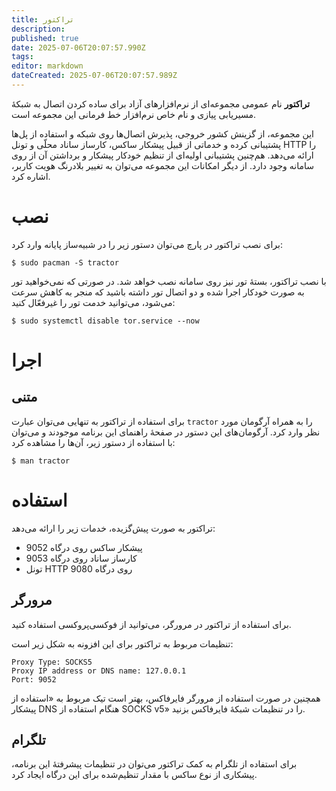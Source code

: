 ```yaml
---
title: تراکتور
description: 
published: true
date: 2025-07-06T20:07:57.990Z
tags: 
editor: markdown
dateCreated: 2025-07-06T20:07:57.989Z
---
```


**تراکتور** نام عمومی مجموعه‌ای از نرم‌افزارهای آزاد برای ساده کردن اتصال به شبکهٔ مسیریابی پیازی و نام خاص نرم‌افزار خط فرمانی این مجموعه است.

این مجموعه، از گزینش کشور خروجی، پذیرش اتصال‌ها روی شبکه و استفاده از پل‌ها پشتیبانی کرده و خدماتی از قبیل پیشکار ساکس، کارساز ساناد محلّی و تونل HTTP را ارائه می‌دهد. هم‌چنین پشتیبانی اولیه‌ای از تنظیم خودکار پیشکار و برداشتن آن از روی سامانه وجود دارد. از دیگر امکانات این مجموعه می‌توان به تغییر بلادرنگ هویت کاربر، اشاره کرد.

# نصب

برای نصب تراکتور در پارچ می‌توان دستور زیر را در شبیه‌ساز پایانه وارد کرد:

```
$ sudo pacman -S tractor
```

با نصب تراکتور، بستهٔ تور نیز روی سامانه نصب خواهد شد. در صورتی که نمی‌خواهید تور به صورت خودکار اجرا شده و دو اتصال تور داشته باشید که منجر به کاهش سرعت می‌شود، می‌توانید خدمت تور را غیرفعّال کنید:

```
$ sudo systemctl disable tor.service --now
```

# اجرا

## متنی

برای استفاده از تراکتور به تنهایی می‌توان عبارت `tractor` را به همراه آرگومان مورد نظر وارد کرد. آرگومان‌های این دستور در صفحهٔ راهنمای این برنامه موجودند و می‌توان با استفاده از دستور زیر، آن‌ها را مشاهده کرد:

```
$ man tractor
```

# استفاده

تراکتور به صورت پیش‌گزیده، خدمات زیر را ارائه می‌دهد:

* پیشکار ساکس روی درگاه 9052  
* کارساز ساناد روی درگاه 9053  
* تونل HTTP روی درگاه 9080

## مرورگر

برای استفاده از تراکتور در مرورگر، می‌توانید از فوکسی‌پروکسی استفاده کنید.

تنظیمات مربوط به تراکتور برای این افزونه به شکل زیر است:

```
Proxy Type: SOCKS5  
Proxy IP address or DNS name: 127.0.0.1  
Port: 9052
```

همچنین در صورت استفاده از مرورگر فایرفاکس، بهتر است تیک مربوط به «استفاده از پیشکار DNS هنگام استفاده از SOCKS v5» را در تنظیمات شبکهٔ فایرفاکس بزنید.

## تلگرام

برای استفاده از تلگرام به کمک تراکتور می‌توان در تنظیمات پیشرفتهٔ این برنامه، پیشکاری از نوع ساکس با مقدار تنظیم‌شده برای این درگاه ایجاد کرد.